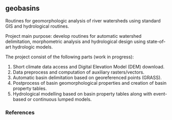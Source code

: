 ## geobasins

Routines for geomorphologic analysis of river watersheds using standard GIS and hydrological routines.

Project main purpose: develop routines for automatic watershed delimitation, morphometric analysis and hydrological design using state-of-art hydrologic models.

The project consist of the following parts (work in progress): 

1) Short climate data access and Digital Elevation Model (DEM) download. 
2) Data preprocess and computation of auxiliary rasters/vectors.
3) Automatic basin delimitation based on georeferenced points (GRASS).
4) Postprocess of basin geomorphological properties and creation of basin property tables. 
5) Hydrological modelling based on basin property tables along with event-based
or continuous lumped models. 

### References 

<!-- Grimaldi, S., & Petroselli, A. (2015). Do we still need the rational formula? An alternative empirical procedure for peak discharge estimation in small and ungauged basins. Hydrological Sciences Journal, 60(1), 67-77.

Aguayo, R., León-Muñoz, J., Aguayo, M., Baez-Villanueva, O. M., Zambrano-Bigiarini, M., Fernández, A., & Jacques-Coper, M. (2024). PatagoniaMet: A multi-source hydrometeorological dataset for Western Patagonia. Scientific Data, 11(1), 6. https://github.com/rodaguayo/PatagoniaMet

Jenson, S. K., & Domingue, J. O. (1988). Extracting topographic structure from digital elevation data for geographic information system analysis. Photogrammetric engineering and remote sensing, 54(11), 1593-1600. -->